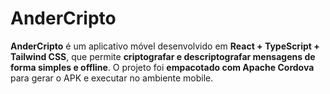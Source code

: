 # AnderCripto

**AnderCripto** é um aplicativo móvel desenvolvido em **React + TypeScript + Tailwind CSS**, que permite **criptografar e descriptografar mensagens de forma simples e offline**. O projeto foi **empacotado com Apache Cordova** para gerar o APK e executar no ambiente mobile.
